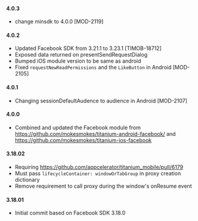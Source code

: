 #### 4.0.3
- change minsdk to 4.0.0 [MOD-2119]

#### 4.0.2
- Updated Facebook SDK from 3.21.1 to 3.23.1 [TIMOB-18712]
- Exposed data returned on presentSendRequestDialog
- Bumped iOS module version to be same as android
- Fixed `requestNewReadPermissions` and the `LikeButton` in Android [MOD-2105]

#### 4.0.1
- Changing sessionDefaultAudence to audience in Android [MOD-2107]

#### 4.0.0
- Combined and updated the Facebook module from https://github.com/mokesmokes/titanium-android-facebook/ and https://github.com/mokesmokes/titanium-ios-facebook

#### 3.18.02
- Requiring https://github.com/appcelerator/titanium_mobile/pull/6179
- Must pass `lifecycleContainer: windowOrTabGroup` in proxy creation dictionary
- Remove requirement to call proxy during the window's onResume event

#### 3.18.01
- Initial commit based on Facebook SDK 3.18.0
